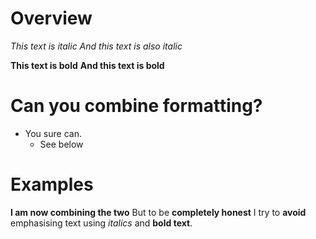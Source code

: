 # Overview

*This text is italic*
_And this text is also italic_

**This text is bold**
__And this text is bold__

# Can you combine formatting?

* You sure can.
  * See below

# Examples

__I am now **combining** the two__
But to be __completely **honest**__
I try to __avoid__ emphasising text using *italics* and __bold text__.
